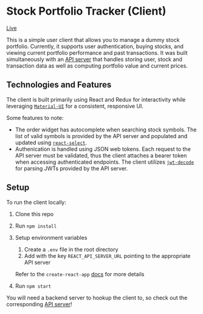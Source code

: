 # Stock Portfolio Tracker (Client)

[Live](https://tc-stock-app.netlify.com/)

This is a simple user client that allows you to manage a dummy stock portfolio. Currently, it supports user authentication, buying stocks, and viewing current portfolio performance and past transactions. It was built simultaneously with an [API server](https://github.com/tchiu2/stock-portfolio-server) that handles storing user, stock and transaction data as well as computing portfolio value and current prices.

## Technologies and Features
The client is built primarily using React and Redux for interactivity while leveraging [```Material-UI```](https://material-ui.com/) for a consistent, responsive UI. 

Some features to note:
- The order widget has autocomplete when searching stock symbols. The list of valid symbols is provided by the API server and populated and updated using [```react-select```](https://react-select.com/home).
- Authenication is handled using JSON web tokens. Each request to the API server must be validated, thus the client attaches a bearer token when accessing authenticated endpoints. The client utilizes [```jwt-decode```](https://github.com/auth0/jwt-decode) for parsing JWTs provided by the API server.

## Setup
To run the client locally:
1. Clone this repo
2. Run ```npm install```
3. Setup environment variables
   1. Create a ```.env``` file in the root directory
   2. Add with the key ```REACT_API_SERVER_URL``` pointing to the appropriate API server
  
   Refer to the ```create-react-app``` [docs](https://facebook.github.io/create-react-app/docs/deployment) for more details
4. Run ```npm start```

You will need a backend server to hookup the client to, so check out the corresponding [API server](https://github.com/tchiu2/stock-portfolio-server)!
